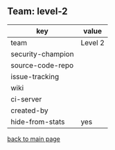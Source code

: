 ## Team: level-2

| key | value | 
|-----|-------| 
| team | Level 2 |
| security-champion |  |
| source-code-repo |  |
| issue-tracking |  |
| wiki |  |
| ci-server |  |
| created-by |  |
| hide-from-stats | yes |



[back to main page](../default.md)